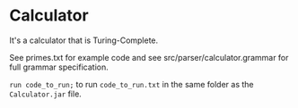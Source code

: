 # Calculator
It's a calculator that is Turing-Complete.

See primes.txt for example code and see src/parser/calculator.grammar for full grammar specification.

`run code_to_run;` to run `code_to_run.txt` in the same folder as the `Calculator.jar` file.
